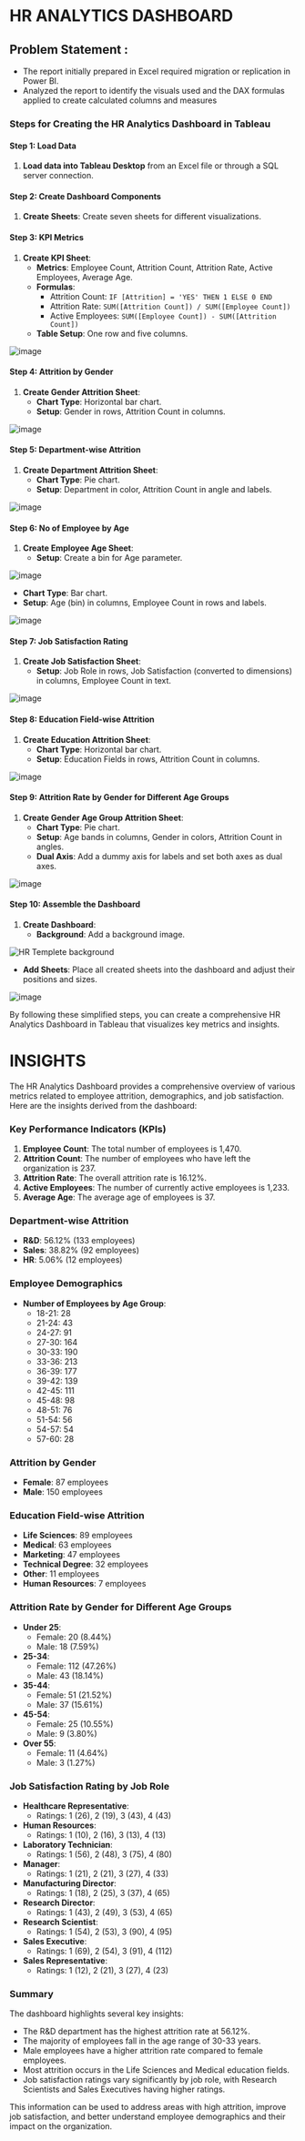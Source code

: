 # HR ANALYTICS DASHBOARD

## Problem Statement : 
* The report initially prepared in Excel required migration or replication in Power BI.
* Analyzed the report to identify the visuals used and the DAX formulas applied to create calculated columns and measures

### Steps for Creating the HR Analytics Dashboard in Tableau

#### Step 1: Load Data
1. **Load data into Tableau Desktop** from an Excel file or through a SQL server connection.

#### Step 2: Create Dashboard Components
1. **Create Sheets**: Create seven sheets for different visualizations.

#### Step 3: KPI Metrics
1. **Create KPI Sheet**:
   - **Metrics**: Employee Count, Attrition Count, Attrition Rate, Active Employees, Average Age.
   - **Formulas**:
     - Attrition Count: `IF [Attrition] = 'YES' THEN 1 ELSE 0 END`
     - Attrition Rate: `SUM([Attrition Count]) / SUM([Employee Count])`
     - Active Employees: `SUM([Employee Count]) - SUM([Attrition Count])`
   - **Table Setup**: One row and five columns.

![image](https://github.com/VinayMaddineni25/HR_Dashboard_Tableau_Project/assets/71554745/a9ace4a7-8203-41d4-ad29-a867360d7b86)

#### Step 4: Attrition by Gender
1. **Create Gender Attrition Sheet**:
   - **Chart Type**: Horizontal bar chart.
   - **Setup**: Gender in rows, Attrition Count in columns.

![image](https://github.com/VinayMaddineni25/HR_Dashboard_Tableau_Project/assets/71554745/973be5e4-3de8-4d36-8687-bc2d032f648e)

#### Step 5: Department-wise Attrition
1. **Create Department Attrition Sheet**:
   - **Chart Type**: Pie chart.
   - **Setup**: Department in color, Attrition Count in angle and labels.

![image](https://github.com/VinayMaddineni25/HR_Dashboard_Tableau_Project/assets/71554745/7fcb5273-4792-456e-8859-beaa921441dc)

#### Step 6: No of Employee by Age 
1. **Create Employee Age Sheet**:
   - **Setup**: Create a bin for Age parameter.

![image](https://github.com/VinayMaddineni25/HR_Dashboard_Tableau_Project/assets/71554745/f7ffc8b0-9e95-41ce-8ba5-190b9f254f47)
   - **Chart Type**: Bar chart.
   - **Setup**: Age (bin) in columns, Employee Count in rows and labels.

![image](https://github.com/VinayMaddineni25/HR_Dashboard_Tableau_Project/assets/71554745/13101f75-9331-45c1-a721-ee97d6e2b2a9)

#### Step 7: Job Satisfaction Rating
1. **Create Job Satisfaction Sheet**:
   - **Setup**: Job Role in rows, Job Satisfaction (converted to dimensions) in columns, Employee Count in text.

![image](https://github.com/VinayMaddineni25/HR_Dashboard_Tableau_Project/assets/71554745/4b9f1562-4923-49d4-acad-bfce1761960c)

#### Step 8: Education Field-wise Attrition
1. **Create Education Attrition Sheet**:
   - **Chart Type**: Horizontal bar chart.
   - **Setup**: Education Fields in rows, Attrition Count in columns.

![image](https://github.com/VinayMaddineni25/HR_Dashboard_Tableau_Project/assets/71554745/778ec926-9a6b-4bae-9a26-1c4a986081bb)

#### Step 9: Attrition Rate by Gender for Different Age Groups
1. **Create Gender Age Group Attrition Sheet**:
   - **Chart Type**: Pie chart.
   - **Setup**: Age bands in columns, Gender in colors, Attrition Count in angles.
   - **Dual Axis**: Add a dummy axis for labels and set both axes as dual axes.

![image](https://github.com/VinayMaddineni25/HR_Dashboard_Tableau_Project/assets/71554745/7de1bcf8-7a9b-4e8e-8112-cae02f4958a6)

#### Step 10: Assemble the Dashboard
1. **Create Dashboard**:
   - **Background**: Add a background image.

![HR Templete background](https://github.com/VinayMaddineni25/HR_Dashboard_Tableau_Project/assets/71554745/53d3e29b-522b-4410-a52f-34f649cab36b)

   - **Add Sheets**: Place all created sheets into the dashboard and adjust their positions and sizes.

![image](https://github.com/VinayMaddineni25/HR_Dashboard_Tableau_Project/assets/71554745/c6b99ce5-63d1-4387-b68f-54856c3845b8)

By following these simplified steps, you can create a comprehensive HR Analytics Dashboard in Tableau that visualizes key metrics and insights.

# INSIGHTS

The HR Analytics Dashboard provides a comprehensive overview of various metrics related to employee attrition, demographics, and job satisfaction. Here are the insights derived from the dashboard:

### Key Performance Indicators (KPIs)
1. **Employee Count**: The total number of employees is 1,470.
2. **Attrition Count**: The number of employees who have left the organization is 237.
3. **Attrition Rate**: The overall attrition rate is 16.12%.
4. **Active Employees**: The number of currently active employees is 1,233.
5. **Average Age**: The average age of employees is 37.

### Department-wise Attrition
- **R&D**: 56.12% (133 employees)
- **Sales**: 38.82% (92 employees)
- **HR**: 5.06% (12 employees)

### Employee Demographics
- **Number of Employees by Age Group**: 
  - 18-21: 28
  - 21-24: 43
  - 24-27: 91
  - 27-30: 164
  - 30-33: 190
  - 33-36: 213
  - 36-39: 177
  - 39-42: 139
  - 42-45: 111
  - 45-48: 98
  - 48-51: 76
  - 51-54: 56
  - 54-57: 54
  - 57-60: 28

### Attrition by Gender
- **Female**: 87 employees
- **Male**: 150 employees

### Education Field-wise Attrition
- **Life Sciences**: 89 employees
- **Medical**: 63 employees
- **Marketing**: 47 employees
- **Technical Degree**: 32 employees
- **Other**: 11 employees
- **Human Resources**: 7 employees

### Attrition Rate by Gender for Different Age Groups
- **Under 25**:
  - Female: 20 (8.44%)
  - Male: 18 (7.59%)
- **25-34**:
  - Female: 112 (47.26%)
  - Male: 43 (18.14%)
- **35-44**:
  - Female: 51 (21.52%)
  - Male: 37 (15.61%)
- **45-54**:
  - Female: 25 (10.55%)
  - Male: 9 (3.80%)
- **Over 55**:
  - Female: 11 (4.64%)
  - Male: 3 (1.27%)

### Job Satisfaction Rating by Job Role
- **Healthcare Representative**: 
  - Ratings: 1 (26), 2 (19), 3 (43), 4 (43)
- **Human Resources**: 
  - Ratings: 1 (10), 2 (16), 3 (13), 4 (13)
- **Laboratory Technician**: 
  - Ratings: 1 (56), 2 (48), 3 (75), 4 (80)
- **Manager**: 
  - Ratings: 1 (21), 2 (21), 3 (27), 4 (33)
- **Manufacturing Director**: 
  - Ratings: 1 (18), 2 (25), 3 (37), 4 (65)
- **Research Director**: 
  - Ratings: 1 (43), 2 (49), 3 (53), 4 (65)
- **Research Scientist**: 
  - Ratings: 1 (54), 2 (53), 3 (90), 4 (95)
- **Sales Executive**: 
  - Ratings: 1 (69), 2 (54), 3 (91), 4 (112)
- **Sales Representative**: 
  - Ratings: 1 (12), 2 (21), 3 (27), 4 (23)

### Summary
The dashboard highlights several key insights:
- The R&D department has the highest attrition rate at 56.12%.
- The majority of employees fall in the age range of 30-33 years.
- Male employees have a higher attrition rate compared to female employees.
- Most attrition occurs in the Life Sciences and Medical education fields.
- Job satisfaction ratings vary significantly by job role, with Research Scientists and Sales Executives having higher ratings.

This information can be used to address areas with high attrition, improve job satisfaction, and better understand employee demographics and their impact on the organization.
